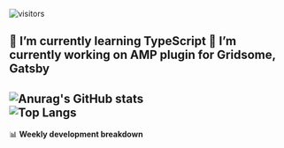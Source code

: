<!--
**djwinston/djwinston** is a ✨ _special_ ✨ repository because its `README.md` (this file) appears on your GitHub profile.

Here are some ideas to get you started:

- 🔭 I’m currently working on ...
- 🌱 I’m currently learning ...
- 👯 I’m looking to collaborate on ...
- 🤔 I’m looking for help with ...
- 💬 Ask me about ...
- 📫 How to reach me: ...
- 😄 Pronouns: ...
- ⚡ Fun fact: ...
-->
![visitors](https://visitor-badge.glitch.me/badge?page_id=djwinston.djwinston)


🌱 I’m currently learning TypeScript
🔭 I’m currently working on AMP plugin for Gridsome, Gatsby
---
![Anurag's GitHub stats](https://github-readme-stats.vercel.app/api?username=djwinston&hide=issues&show_icons=true&&count_private=true&include_all_commits=true&theme=dark)<br/>
![Top Langs](https://github-readme-stats.vercel.app/api/top-langs/?username=djwinston&hide=html&theme=dark&&card_width=447)
---
📊 **Weekly development breakdown**
<!--START_SECTION:waka-->
<!--END_SECTION:waka-->

